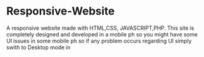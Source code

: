 # Responsive-Website
A responsive website 
made with HTML,CSS, JAVASCRIPT,PHP.
This site is completely designed and developed in a mobile ph so you might have some UI issues in some mobile ph
so if any problem occurs regarding UI simply swith to Desktop mode in 
